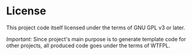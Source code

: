 License
=======

This project code itself licensed under the terms of GNU GPL v3 or later. 

*Important:* Since project's main purpose is to generate template code for other projects, 
all produced code goes under the terms of WTFPL.